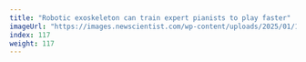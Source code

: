 ```yaml
---
title: "Robotic exoskeleton can train expert pianists to play faster"
imageUrl: "https://images.newscientist.com/wp-content/uploads/2025/01/17102316/SEI_236192486.jpg?width=788"
index: 117
weight: 117
---
```

